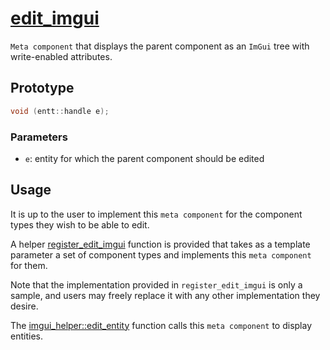 # [edit_imgui](edit_imgui.hpp)

`Meta component` that displays the parent component as an `ImGui` tree with write-enabled attributes.

## Prototype

```cpp
void (entt::handle e);
```

### Parameters

* `e`: entity for which the parent component should be edited

## Usage

It is up to the user to implement this `meta component` for the component types they wish to be able to edit.

A helper [register_edit_imgui](../helpers/impl/register_edit_imgui.md) function is provided that takes as a template parameter a set of component types and implements this `meta component` for them.

Note that the implementation provided in `register_edit_imgui` is only a sample, and users may freely replace it with any other implementation they desire.

The [imgui_helper::edit_entity](../helpers/imgui_helper.md) function calls this `meta component` to display entities.